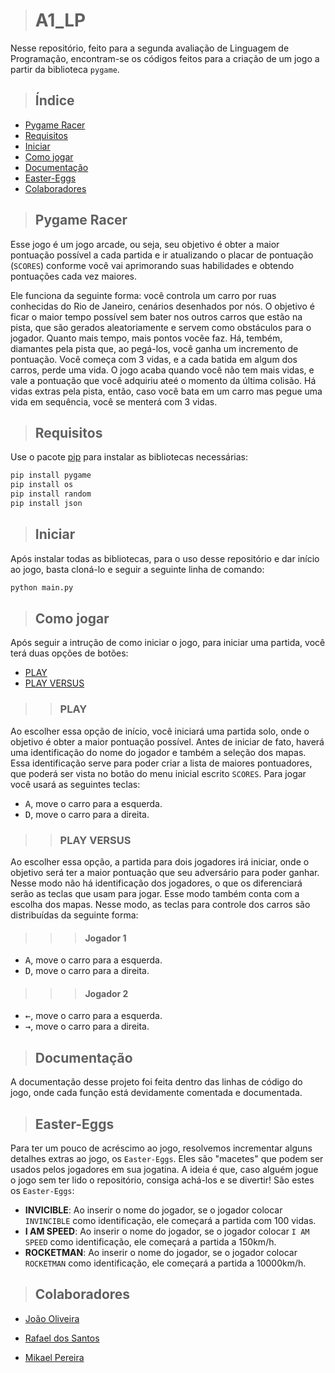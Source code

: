 ><h1>A1_LP</h1>

Nesse repositório, feito para a segunda avaliação de Linguagem de Programação, encontram-se os códigos feitos para a criação de um jogo a partir da biblioteca ``pygame``.

><h2>Índice</h2>

   * [Pygame Racer](#jogo)
   * [Requisitos](#requisitos)
   * [Iniciar](#uso)
   * [Como jogar](#intrucoes)
   * [Documentação](#docs)
   * [Easter-Eggs](#extras)
   * [Colaboradores](#equipe)

><h2 id=jogo>Pygame Racer</h2>
Esse jogo é um jogo arcade, ou seja, seu objetivo é obter a maior pontuação possível a cada partida e ir atualizando o placar de pontuação (``SCORES``) conforme você vai aprimorando suas habilidades e obtendo pontuações cada vez maiores. 

Ele funciona da seguinte forma: você controla um carro por ruas conhecidas do Rio de Janeiro, cenários desenhados por nós. O objetivo é ficar o maior tempo possível sem bater nos outros carros que estão na pista, que são gerados aleatoriamente e servem como obstáculos para o jogador. Quanto mais tempo, mais pontos vocêe faz. Há, tembém, diamantes pela pista que, ao pegá-los, você ganha um incremento de pontuação. Você começa com 3 vidas, e a cada batida em algum dos carros, perde uma vida. O jogo acaba quando você não tem mais vidas, e vale a pontuação que você adquiriu ateé o momento da última colisão. Há vidas extras pela pista, então, caso você bata em um carro mas pegue uma vida em sequência, você se menterá com 3 vidas.

><h2 id=requisitos>Requisitos</h2>

Use o pacote [pip](https://pip.pypa.io/en/stable/) para instalar as bibliotecas necessárias:

```bash
pip install pygame
pip install os
pip install random
pip install json
```

><h2 id=uso>Iniciar</h2>

Após instalar todas as bibliotecas, para o uso desse repositório e dar início ao jogo, basta cloná-lo e seguir a seguinte linha de comando:

```bash
python main.py
```

><h2 id=instrucoes>Como jogar</h2>

Após seguir a intrução de como iniciar o jogo, para iniciar uma partida, você terá duas opções de botões:

   * [PLAY](#play) 
   * [PLAY VERSUS](#versus)

>><h3 id=play>PLAY</h3>

Ao escolher essa opção de início, você iniciará uma partida solo, onde o objetivo é obter a maior pontuação possível. Antes de iniciar de fato, haverá uma identificação do nome do jogador e também a seleção dos mapas. Essa identificação serve para poder criar a lista de maiores pontuadores, que poderá ser vista no botão do menu inicial escrito ``SCORES``. Para jogar você usará as seguintes teclas:
   * <kbd>A</kbd>, move o carro para a esquerda.
   * <kbd>D</kbd>, move o carro para a direita.

>><h3 id=versus>PLAY VERSUS</h3>

Ao escolher essa opção, a partida para dois jogadores irá iniciar, onde o objetivo será ter a maior pontuação que seu adversário para poder ganhar. Nesse modo não há identificação dos jogadores, o que os diferenciará serão as teclas que usam para jogar. Esse modo também conta com a escolha dos mapas. Nesse modo, as teclas para controle dos carros são distribuídas da seguinte forma:
   >>><h4>Jogador 1</h4>
   * <kbd>A</kbd>, move o carro para a esquerda.
   * <kbd>D</kbd>, move o carro para a direita. 
   >>><h4>Jogador 2</h4>
   * <kbd>←</kbd>, move o carro para a esquerda.
   * <kbd>→</kbd>, move o carro para a direita. 



><h2 id=docs>Documentação</h2>

A documentação desse projeto foi feita dentro das linhas de código do jogo, onde cada função está devidamente comentada e documentada.


><h2 id=extras>Easter-Eggs</h2>

Para ter um pouco de acréscimo ao jogo, resolvemos incrementar alguns detalhes extras ao jogo, os ``Easter-Eggs``. Eles são "macetes" que podem ser usados pelos jogadores em sua jogatina. A ideia é que, caso alguém jogue o jogo sem ter lido o repositório, consiga achá-los e se divertir! São estes os ``Easter-Eggs``:
   * **INVICIBLE**: Ao inserir o nome do jogador, se o jogador colocar ``INVINCIBLE`` como identificação, ele começará a partida com 100 vidas.
   * **I AM SPEED**: Ao inserir o nome do jogador, se o jogador colocar ``I AM SPEED`` como identificação, ele começará a partida a 150km/h.
   * **ROCKETMAN**: Ao inserir o nome do jogador, se o jogador colocar ``ROCKETMAN`` como identificação, ele começará a partida a 10000km/h.

><h2 id=equipe>Colaboradores</h2>
  
  * [João Oliveira](https://github.com/JoaoPereiraOliveira)
  
  * [Rafael dos Santos](https://github.com/rafael1509)

  * [Mikael Pereira](https://github.com/G-mikael)